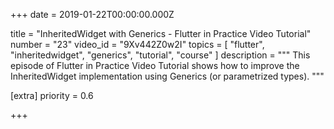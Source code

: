 
+++
date = 2019-01-22T00:00:00.000Z


title = "InheritedWidget with Generics - Flutter in Practice Video Tutorial"
number = "23"
video_id = "9Xv442Z0w2I"
topics = [
  "flutter",
  "inheritedwidget",
  "generics",
  "tutorial",
  "course"
]
description = """
This episode of Flutter in Practice Video Tutorial shows how to improve the InheritedWidget implementation using Generics (or parametrized types).
"""

[extra]
priority = 0.6

+++




